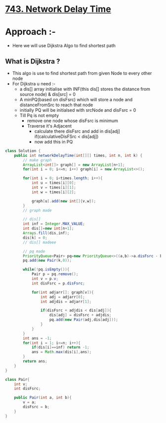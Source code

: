 # [743. Network Delay Time](https://leetcode.com/problems/network-delay-time/description/)

# Approach :-
- Here we will use Dijkstra Algo to find shortest path
## What is Dijkstra ?
- This algo is use to find shortest path from given Node to every other node
- For Dijkstra u need :- 
    - a dis[] array initialise with INF(this dis[] stores the distance from source node) & dis[src] = 0
    - A minPQ(based on disFsrc) which will store a node and distanceFromSrc to reach that node
    - initially PQ will be initialsed with srcNode and disFsrc = 0
    - Till Pq is not empty
        - remove one node whose disFsrc is minimum
        - Traverse it's Adjacent
            - calculate there disFsrc and add in dis[adj] if(calculativeDisFSrc < dis[adj])
            - now add this in PQ

```java
class Solution {
    public int networkDelayTime(int[][] times, int n, int k) {
        // make graph
        ArrayList<int[]> graph[] = new ArrayList[n+1];
        for(int i = 0; i<=n; i++) graph[i] = new ArrayList<>();

        for(int i = 0; i<times.length; i++){
            int u = times[i][0];
            int v = times[i][1];
            int w = times[i][2];

            graph[u].add(new int[]{v,w});
        }
        // graph made

        // dis[] 
        int inf = Integer.MAX_VALUE;
        int dis[]=new int[n+1];
        Arrays.fill(dis,inf);
        dis[k] = 0;
        // dis[] madeee

        // pq made
        PriorityQueue<Pair> pq=new PriorityQueue<>((a,b)->a.disFsrc - b.disFsrc);
        pq.add(new Pair(k,0));

        while(!pq.isEmpty()){
            Pair p = pq.remove();
            int v = p.v;
            int disFsrc = p.disFsrc;

            for(int adjarr[]: graph[v]){
                int adj = adjarr[0];
                int adjdis = adjarr[1];

                if(disFsrc + adjdis < dis[adj]){
                    dis[adj] = disFsrc + adjdis;
                    pq.add(new Pair(adj,dis[adj]));
                }
            }
        }
        int ans = -1;
        for(int i = 1; i<=n; i++){
            if(dis[i]==inf) return -1;
            ans = Math.max(dis[i],ans);
        }
        return ans;
    }
}

class Pair{
    int v;
    int disFsrc;

    public Pair(int a, int b){
        v = a;
        disFsrc = b;
    }
}
```